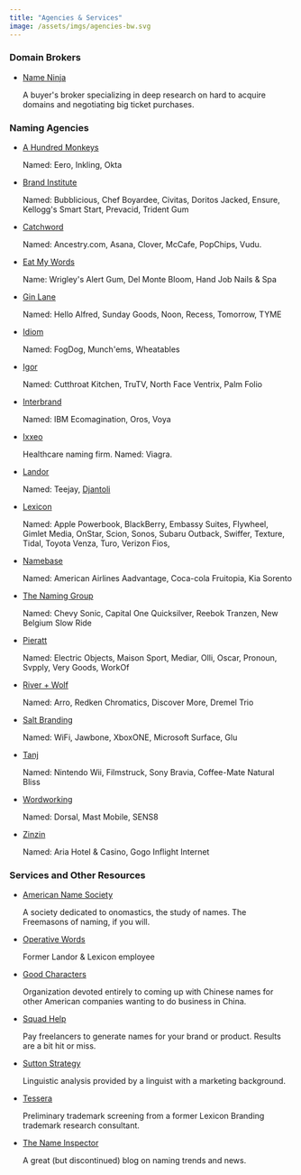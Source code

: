 ```yaml
---
title: "Agencies & Services"
image: /assets/imgs/agencies-bw.svg
---
```


### Domain Brokers

- [Name Ninja](https://www.nameninja.com)
  
  A buyer's broker specializing in deep research on hard to acquire domains and negotiating big ticket purchases.

### Naming Agencies

- [A Hundred Monkeys](http://www.ahundredmonkeys.com/)

  Named: Eero, Inkling, Okta

- [Brand Institute](http://www.brandinstitute.com/experience_consumer.asp)

  Named: Bubblicious, Chef Boyardee, Civitas, Doritos Jacked, Ensure, Kellogg's Smart Start, Prevacid, Trident Gum

- [Catchword](http://catchwordbranding.com/full-portfolio/#?sort=acf.tbcw_full_portfolio_custom_sort_order)

  Named: Ancestry.com, Asana, Clover, McCafe, PopChips, Vudu.

- [Eat My Words](http://eatmywords.com/)

  Name: Wrigley's Alert Gum, Del Monte Bloom, Hand Job Nails & Spa

- [Gin Lane](https://www.ginlane.com/#our-work)

  Named: Hello Alfred, Sunday Goods, Noon, Recess, Tomorrow, TYME

- [Idiom](http://idiomnaming.com/projects/)

  Named: FogDog, Munch'ems, Wheatables

- [Igor](https://www.igorinternational.com/clients/case-studies-naming-agencies.php)

  Named: Cutthroat Kitchen, TruTV, North Face Ventrix, Palm Folio

- [Interbrand](http://interbrand.com/services/naming/)

  Named: IBM Ecomagination, Oros, Voya

- [Ixxeo](http://ixxeo.com/)

  Healthcare naming firm. Named: Viagra.

- [Landor](https://landor.com/)

  Named: Teejay, [Djantoli](https://landor.com/work/djantoli)

- [Lexicon](https://www.lexiconbranding.com/)

  Named: Apple Powerbook, BlackBerry, Embassy Suites, Flywheel, Gimlet Media, OnStar, Scion, Sonos, Subaru Outback, Swiffer, Texture, Tidal, Toyota Venza, Turo, Verizon Fios,

- [Namebase](http://www.namebase.com/)

  Named: American Airlines Aadvantage, Coca-cola Fruitopia, Kia Sorento
  
- [The Naming Group](http://thenaminggroup.com/work/)

  Named: Chevy Sonic, Capital One Quicksilver, Reebok Tranzen, New Belgium Slow Ride

- [Pieratt](http://pieratt.com/)

  Named: Electric Objects, Maison Sport, Mediar, Olli, Oscar, Pronoun, Svpply, Very Goods, WorkOf
  
- [River + Wolf](https://riverandwolf.com/work/)

  Named: Arro, Redken Chromatics, Discover More, Dremel Trio
  
- [Salt Branding](http://www.saltbranding.com/)
  
  Named: WiFi, Jawbone, XboxONE, Microsoft Surface, Glu

- [Tanj](https://tanj.co)

  Named: Nintendo Wii, Filmstruck, Sony Bravia, Coffee-Mate Natural Bliss

- [Wordworking](http://www.wordworking.com/)

  Named: Dorsal, Mast Mobile, SENS8

- [Zinzin](https://www.zinzin.com/)
  
  Named: Aria Hotel & Casino, Gogo Inflight Internet

### Services and Other Resources

- [American Name Society](http://www.americannamesociety.org/)

  A society dedicated to onomastics, the study of names. The
  Freemasons of naming, if you will.

- [Operative Words](http://operativewords.blogspot.com/)

  Former Landor & Lexicon employee

- [Good Characters](https://service.goodcharacters.com/brand/)

  Organization devoted entirely to coming up with Chinese names for other American companies wanting to do business in China.

- [Squad Help](http://www.squadhelp.com/)

  Pay freelancers to generate names for your brand or product. Results are a bit hit or miss.

- [Sutton Strategy](http://suttonstrategy.com/services/linguistic-analysis/)

  Linguistic analysis provided by a linguist with a marketing background.

- [Tessera](http://tessera.bz/)

  Preliminary trademark screening from a former Lexicon Branding trademark research consultant.

- [The Name Inspector](http://www.thenameinspector.com/)

  A great (but discontinued) blog on naming trends and news.
